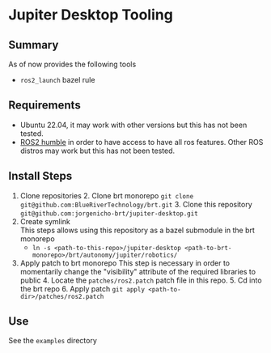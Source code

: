 # Jupiter Desktop Tooling
## Summary
As of now provides the following tools
- `ros2_launch` bazel rule


## Requirements
- Ubuntu 22.04, it may work with other versions but this has not been tested.
- [ROS2 humble](https://docs.ros.org/en/humble/Installation.html) in order to have access to have all ros features.
  Other ROS distros may work but this has not been tested.

## Install Steps
1. Clone repositories
    2. Clone brt monorepo `git clone git@github.com:BlueRiverTechnology/brt.git`
    3. Clone this repository `git@github.com:jorgenicho-brt/jupiter-desktop.git`
2. Create symlink  
   This steps allows using this repository as a bazel submodule in the brt monorepo
    - `ln -s <path-to-this-repo>/jupiter-desktop <path-to-brt-monorepo>/brt/autonomy/jupiter/robotics/`
3. Apply patch to brt monorepo
   This step is necessary in order to momentarily change the "visibility" attribute of the required libraries to public
   4. Locate the `patches/ros2.patch` patch file in this repo.
   5. Cd into the brt repo
   6. Apply patch `git apply <path-to-dir>/patches/ros2.patch`

## Use
See the `examples` directory 